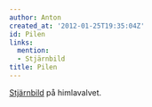 ```yaml
---
author: Anton
created_at: '2012-01-25T19:35:04Z'
id: Pilen
links:
  mention:
  - Stjärnbild
title: Pilen
---
```


[Stjärnbild] på himlavalvet.

  [Stjärnbild]: Stjärnbild
